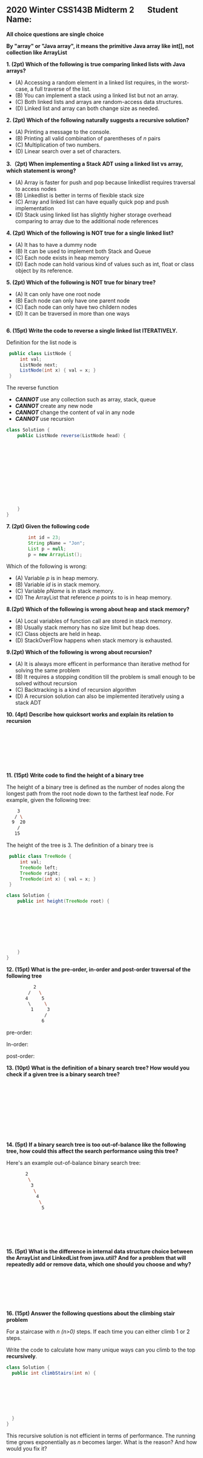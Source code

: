 

## 2020 Winter CSS143B Midterm 2 &nbsp; &nbsp; &nbsp; Student Name:

**All choice questions are single choice**

**By "array" or "Java array", it means the primitive Java array like int[], not collection like ArrayList**

**1. (2pt) Which of the following is true comparing linked lists with Java arrays?**

- (A) Accessing a random element in a linked list requires, in the worst-case, a full traverse of the list.
- (B) You can implement a stack using a linked list but not an array.
- (C) Both linked lists and arrays are random-access data structures.
- (D) Linked list and array can both change size as needed.

**2. (2pt) Which of the following naturally suggests a recursive solution?**

- (A) Printing a message to the console.
- (B) Printing all valid combination of parentheses of *n* pairs
- (C) Multiplication of two numbers.
- (D) Linear search over a set of characters.

**3.（2pt) When implementing a Stack ADT using a linked list vs array, which statement is wrong?**

- (A) Array is faster for push and pop because linkedlist requires traversal to access nodes
- (B) Linkedlist is better in terms of flexible stack size
- (C) Array and linked list can have equally quick pop and push implementation
- (D) Stack using linked list has slightly higher storage overhead comparing to array due to the additional node references

**4. (2pt) Which of the following is NOT true for a single linked list?**

- (A) It has to have a dummy node
- (B) It can be used to implement both Stack and Queue
- (C) Each node exists in heap memory
- (D) Each node can hold various kind of values such as int, float or class object by its reference.

**5. (2pt) Which of the following is NOT true for binary tree?**

- (A) It can only have one root node
- (B) Each node can only have one parent node
- (C) Each node can only have two childern nodes
- (D) It can be traversed in more than one ways
```bash

```
**6. (15pt) Write the code to reverse a single linked list ITERATIVELY.** 

Definition for the list node is

```java
 public class ListNode {
     int val;
     ListNode next;
     ListNode(int x) { val = x; }
 }
```

The reverse function 

- ***CANNOT*** use any collection such as array, stack, queue
- ***CANNOT*** create any new node
- ***CANNOT*** change the content of val in any node
- ***CANNOT*** use recursion

```java
class Solution {
    public ListNode reverse(ListNode head) {
        
      
      
      
      
      
      
      
      
      
      
      
    }
}
```

**7. (2pt) Given the following code**

```java
        int id = 23;
        String pName = "Jon";
        List p = null;
        p = new ArrayList();
```

Which of the following is wrong:

- (A) Variable *p* is in heap memory.
- (B) Variable *id* is in stack memory.
- (C) Variable *pName* is in stack memory.
- (D) The ArrayList that reference *p* points to is in heap memory.

**8.(2pt) Which of the following is wrong about heap and stack memory?**

- (A) Local variables of function call are stored in stack memory.
- (B) Usually stack memory has no size limit but heap does.
- (C) Class objects are held in heap.
- (D) StackOverFlow happens when stack memory is exhausted.

**9.(2pt) Which of the following is wrong about recursion?**

- (A) It is always more efficent in performance than iterative method for solving the same problem
- (B) It requires a stopping condition till the problem is small enough to be solved without recursion
- (C) Backtracking is a kind of recursion algorithm
- (D) A recursion solution can also be implemented iteratively using a stack ADT

**10. (4pt) Describe how quicksort works and explain its relation to recursion**

```bash









```

**11. (15pt) Write code to find the height of a binary tree**

The height of a binary tree is defined as the number of nodes along the longest path from the root node down to the farthest leaf node. For example, given the following tree:

```bash
    3
   / \
  9  20
    / 
   15   
```

The height of the tree is 3. The definition of a binary tree is

```java
 public class TreeNode {
     int val;
     TreeNode left;
     TreeNode right;
     TreeNode(int x) { val = x; }
 }
```

```java
class Solution {
    public int height(TreeNode root) {
      
      
      
      
      
      
      
      
    }
}
```

**12. (15pt) What is the pre-order, in-order and post-order traversal of the following tree**

```bash
          2
        /   \
       4     5
        \     \
         1     3
              /
             6
```

pre-order:



In-order:



post-order:



**13. (10pt) What is the definition of a binary search tree? How would you check if a given tree is a binary search tree?**

```bash












```

**14. (5pt) If a binary search tree is too out-of-balance like the following tree, how could this affect the search performance using this tree?**

Here's an example out-of-balance binary search tree:

```bash
       2
        \
         3
          \
           4
            \
             5
```

```bash







```

**15. (5pt) What is the difference in internal data structure choice between the ArrayList and LinkedList from java.util? And for a problem that will repeatedly add or remove data, which one should you choose and why?**

```bash








```


**16. (15pt) Answer the following questions about the climbing stair problem**

For a staircase with  *n (n>0)* steps. If each time you can either climb 1 or 2 steps. 

Write the code to calculate how many unique ways can you climb to the top **recursively**.

```java
class Solution {
  public int climbStairs(int n) {
        
   
    
    
    
    
    
  }
}
```

This recursive solution is not efficient in terms of performance. The running time grows exponentially as *n* becomes larger. What is the reason? And how would you fix it?

```bash





```
